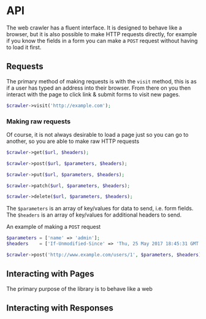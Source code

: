# API

The web crawler has a fluent interface. It is designed to behave like a browser, but it is also possible to make
HTTP requests directly, for example if you know the fields in a form you can make a `POST` request without having
to load it first.

## Requests

The primary method of making requests is with the `visit` method, this is as if a user has typed an address
into their browser. From there on you then interact with the page to click link & submit forms to visit new pages.
```php
$crawler->visit('http://example.com');
```

### Making raw requests
Of course, it is not always desirable to load a page just so you can go to another, so you are able to make
raw HTTP requests
```php
$crawler->get($url, $headers);

$crawler->post($url, $parameters, $headers);

$crawler->put($url, $parameters, $headers);

$crawler->patch($url, $parameters, $headers);

$crawler->delete($url, $parameters, $headers);
```

The `$parameters` is an array of key/values for data to send, i.e. form fields.
The `$headers` is an array of key/values for additional headers to send.

An example of making a `POST` request

```php
$parameters = ['name' => 'admin'];
$headers    = ['If-Unmodified-Since' => 'Thu, 25 May 2017 18:45:31 GMT'];

$crawler->post('http://www.example.com/users/1', $parameters, $headers);
```

## Interacting with Pages

The primary purpose of the library is to behave like a web
 
## Interacting with Responses

